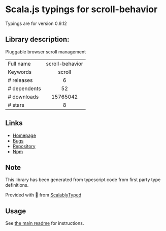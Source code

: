 
# Scala.js typings for scroll-behavior

Typings are for version 0.9.12

## Library description:
Pluggable browser scroll management

|                    |                 |
| ------------------ | :-------------: |
| Full name          | scroll-behavior |
| Keywords           | scroll |
| # releases         | 6 |
| # dependents       | 52 |
| # downloads        | 15765042 |
| # stars            | 8 |

## Links
- [Homepage](https://github.com/taion/scroll-behavior#readme)
- [Bugs](https://github.com/taion/scroll-behavior/issues)
- [Repository](https://github.com/taion/scroll-behavior)
- [Npm](https://www.npmjs.com/package/scroll-behavior)
    


## Note
This library has been generated from typescript code from first party type definitions.

Provided with :purple_heart: from [ScalablyTyped](https://github.com/oyvindberg/ScalablyTyped)

## Usage
See [the main readme](../../readme.md) for instructions.


